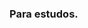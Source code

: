 ### Para estudos.

<!-- https://cwi.com.br/blog/como-automatizar-testes-de-aplicacoes-web-com-capybara-e-selenium-webdrive/ -->